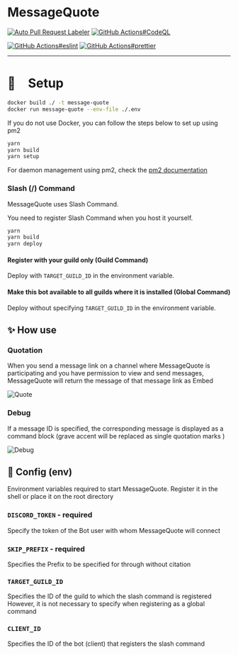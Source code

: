 # MessageQuote

[![Auto Pull Request Labeler](https://github.com/approvers/MessageQuote/actions/workflows/auto-label.yml/badge.svg)](https://github.com/approvers/MessageQuote/actions/workflows/auto-label.yml)
[![GitHub Actions#CodeQL](https://github.com/approvers/MessageQuote/actions/workflows/codeql-analysis.yml/badge.svg)](https://github.com/approvers/MessageQuote/actions/workflows/codeql-analysis.yml)

[![GitHub Actions#eslint](https://github.com/approvers/MessageQuote/actions/workflows/eslint.yml/badge.svg)](https://github.com/approvers/MessageQuote/actions/workflows/eslint.yml)
[![GitHub Actions#prettier](https://github.com/approvers/MessageQuote/actions/workflows/prettier.yml/badge.svg)](https://github.com/approvers/MessageQuote/actions/workflows/prettier.yml)

----

# 🚶　Setup

```sh 
docker build ./ -t message-quote
docker run message-quote --env-file ./.env
```

If you do not use Docker, you can follow the steps below to set up using pm2

```sh 
yarn
yarn build
yarn setup
```

For daemon management using pm2, check the [pm2 documentation](https://pm2.keymetrics.io/docs/usage/quick-start/)

### Slash (/) Command

MessageQuote uses Slash Command.

You need to register Slash Command when you host it yourself.

```sh 
yarn
yarn build
yarn deploy
```

#### Register with your guild only (Guild Command)

Deploy with `TARGET_GUILD_ID` in the environment variable.

#### Make this bot available to all guilds where it is installed (Global Command)

Deploy without specifying `TARGET_GUILD_ID` in the environment variable.

## ✨ How use

### Quotation

When you send a message link on a channel where MessageQuote is participating and you have permission to view and send messages, MessageQuote will return the message of that message link as Embed

![Quote](https://cdn.discordapp.com/attachments/919569576939896832/981514025361887282/unknown.png)

### Debug

If a message ID is specified, the corresponding message is displayed as a command block (grave accent will be replaced as single quotation marks )

![Debug](https://cdn.discordapp.com/attachments/919569576939896832/981515354868183110/unknown.png)

## 🔧 Config (env)

Environment variables required to start MessageQuote. Register it in the shell or place it on the root directory

### `DISCORD_TOKEN` - required

Specify the token of the Bot user with whom MessageQuote will connect

### `SKIP_PREFIX` - required

Specifies the Prefix to be specified for through without citation

### `TARGET_GUILD_ID`

Specifies the ID of the guild to which the slash command is registered
However, it is not necessary to specify when registering as a global command

### `CLIENT_ID`

Specifies the ID of the bot (client) that registers the slash command

